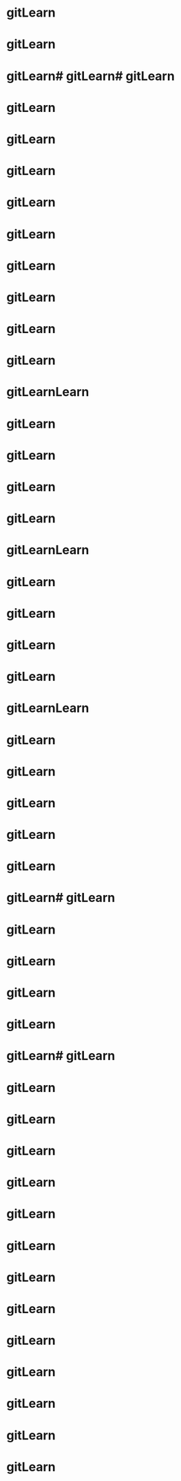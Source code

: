 # gitLearn
# gitLearn
# gitLearn# gitLearn# gitLearn
# gitLearn
# gitLearn
# gitLearn
# gitLearn
# gitLearn
# gitLearn
# gitLearn
# gitLearn
# gitLearn
# gitLearnLearn
# gitLearn
# gitLearn
# gitLearn
# gitLearn
# gitLearnLearn
# gitLearn
# gitLearn
# gitLearn
# gitLearn
# gitLearnLearn
# gitLearn
# gitLearn
# gitLearn
# gitLearn
# gitLearn
# gitLearn# gitLearn
# gitLearn
# gitLearn
# gitLearn
# gitLearn
# gitLearn# gitLearn
# gitLearn
# gitLearn
# gitLearn
# gitLearn
# gitLearn
# gitLearn
# gitLearn
# gitLearn
# gitLearn
# gitLearn
# gitLearn
# gitLearn
# gitLearn
